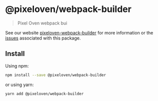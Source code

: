 # @pixeloven/webpack-builder

> Pixel Oven webpack bui

See our website [pixeloven-webpack-builder](https://github.com/pixeloven/pixeloven) for more information or the [issues](https://github.com/pixeloven/pixeloven) associated with this package.

## Install

Using npm:

```sh
npm install --save @pixeloven/webpack-builder
```

or using yarn:

```sh
yarn add @pixeloven/webpack-builder
```